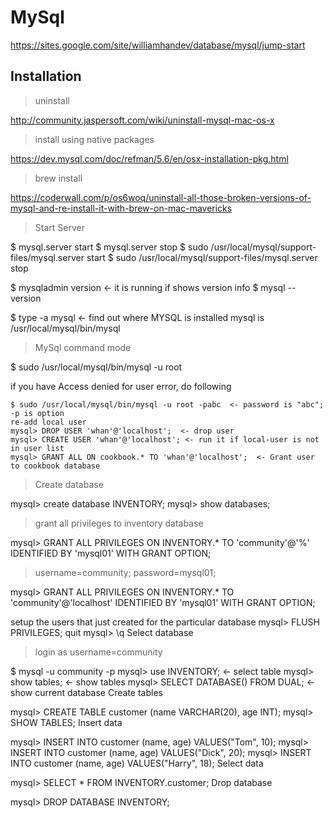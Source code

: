 # MySql

https://sites.google.com/site/williamhandev/database/mysql/jump-start

## Installation

> uninstall

http://community.jaspersoft.com/wiki/uninstall-mysql-mac-os-x

> install using native packages

https://dev.mysql.com/doc/refman/5.6/en/osx-installation-pkg.html

> brew install

https://coderwall.com/p/os6woq/uninstall-all-those-broken-versions-of-mysql-and-re-install-it-with-brew-on-mac-mavericks

> Start Server

$ mysql.server start
$ mysql.server stop
$ sudo /usr/local/mysql/support-files/mysql.server start
$ sudo /usr/local/mysql/support-files/mysql.server stop

$ mysqladmin version   <- it is running if shows version info
$ mysql --version

$ type -a mysql   <- find out where MYSQL is installed
mysql is /usr/local/mysql/bin/mysql

> MySql command mode

$ sudo /usr/local/mysql/bin/mysql -u root

if you have Access denied for user error, do following

```
$ sudo /usr/local/mysql/bin/mysql -u root -pabc  <- password is "abc"; -p is option
re-add local user
mysql> DROP USER 'whan'@'localhost';  <- drop user
mysql> CREATE USER 'whan'@'localhost'; <- run it if local-user is not in user list
mysql> GRANT ALL ON cookbook.* TO 'whan'@'localhost';  <- Grant user to cookbook database
```

> Create database

mysql> create database INVENTORY;
mysql> show databases;

> grant all privileges to inventory database

mysql> GRANT ALL PRIVILEGES ON INVENTORY.* TO 'community'@'%' IDENTIFIED BY 'mysql01' WITH GRANT OPTION;

> username=community; password=mysql01;

mysql> GRANT ALL PRIVILEGES ON INVENTORY.* TO 'community'@'localhost' IDENTIFIED BY 'mysql01' WITH GRANT OPTION;
    
setup the users that just created for the particular database
mysql> FLUSH PRIVILEGES;
quit
mysql> \q
Select database

> login as username=community

$ mysql -u community -p
mysql> use INVENTORY;    <- select table
mysql> show tables;   <- show tables
mysql> SELECT DATABASE() FROM DUAL;   <- show current database
Create tables

mysql> CREATE TABLE customer (name VARCHAR(20), age INT);
mysql> SHOW TABLES;
Insert data

mysql> INSERT INTO customer (name, age) VALUES("Tom", 10);
mysql> INSERT INTO customer (name, age) VALUES("Dick", 20);
mysql> INSERT INTO customer (name, age) VALUES("Harry", 18);
Select data

mysql> SELECT * FROM INVENTORY.customer;
Drop database

mysql> DROP DATABASE INVENTORY;
